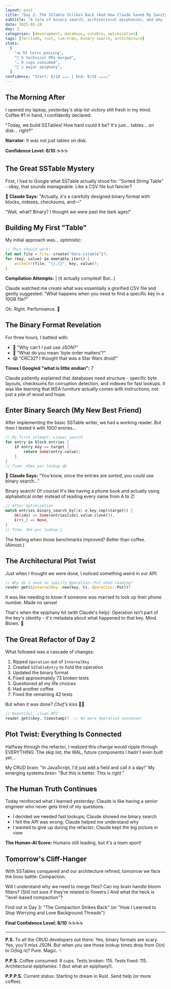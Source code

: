 ```yaml
---
layout: post
title: "Day 2: The SSTable Strikes Back (And How Claude Saved My Sanity)"
subtitle: "A tale of binary search, architectural epiphanies, and why 'Super Saiyan Tables' aren't a thing"
date: 2025-05-28
day: 2
categories: [development, database, sstable, optimization]
tags: [ferrisdb, rust, lsm-tree, binary-search, architecture]
stats:
  [
    "📊 55 tests passing",
    "📄 5 technical PRs merged",
    "☕ 8 cups consumed",
    "🧠 1 major epiphany",
  ]
confidence: "Start: 6/10 ☕☕☕ | End: 8/10 ☕☕☕☕"
---
```


## The Morning After

I opened my laptop, yesterday's skip list victory still fresh in my mind. Coffee #1 in hand, I confidently declared:

"Today, we build SSTables! How hard could it be? It's just... tables... on disk... right?"

**Narrator**: It was not just tables on disk.

**Confidence Level: 6/10** ☕☕☕

## The Great SSTable Mystery

First, I had to Google what SSTable actually stood for. "Sorted String Table" - okay, that sounds manageable. Like a CSV file but fancier?

💭 **Claude Says:** "Actually, it's a carefully designed binary format with blocks, indexes, checksums, and—"

"Wait, what? Binary? I thought we were past the dark ages!"

## Building My First "Table"

My initial approach was... optimistic:

```rust
// This should work!
let mut file = File::create("data.sstable")?;
for (key, value) in memtable.iter() {
    writeln!(file, "{},{}", key, value)?;
}
```

**Compilation Attempts:** | (it actually compiled! But...)

Claude watched me create what was essentially a glorified CSV file and gently suggested: "What happens when you need to find a specific key in a 10GB file?"

Oh. Right. Performance. 🤦

## The Binary Format Revelation

For three hours, I battled with:

- 🤦 "Why can't I just use JSON?"
- 😤 "What do you mean 'byte order matters'?"
- 😱 "CRC32? I thought that was a Star Wars droid!"

**Times I Googled "what is little endian":** 7

Claude patiently explained that databases need structure - specific byte layouts, checksums for corruption detection, and indexes for fast lookups. It was like learning that IKEA furniture actually comes with instructions, not just a pile of wood and hope.

## Enter Binary Search (My New Best Friend)

After implementing the basic SSTable writer, we had a working reader. But then I tested it with 1000 entries...

```rust
// My first attempt: Linear search
for entry in block.entries {
    if entry.key == target {
        return Some(entry.value);
    }
}
// Time: 45ms per lookup 😱
```

💭 **Claude Says:** "You know, since the entries are sorted, you could use binary search..."

Binary search! Of course! It's like having a phone book and actually using alphabetical order instead of reading every name from A to Z!

```rust
// After optimization
match entries.binary_search_by(|e| e.key.cmp(&target)) {
    Ok(idx) => Some(entries[idx].value.clone()),
    Err(_) => None,
}
// Time: 3ms per lookup 🚀
```

The feeling when those benchmarks improved? Better than coffee. (Almost.)

## The Architectural Plot Twist

Just when I thought we were done, I noticed something weird in our API:

```rust
// Why do I need to specify Operation::Put when reading?
reader.get(&InternalKey::new(key, ts, Operation::Put))?
```

It was like needing to know if someone was married to look up their phone number. Made no sense!

That's when the epiphany hit (with Claude's help): Operation isn't part of the key's identity - it's metadata about what happened to that key. Mind. Blown. 🤯

## The Great Refactor of Day 2

What followed was a cascade of changes:

1. Ripped `Operation` out of `InternalKey`
2. Created `SSTableEntry` to hold the operation
3. Updated the binary format
4. Fixed approximately 73 broken tests
5. Questioned all my life choices
6. Had another coffee
7. Fixed the remaining 42 tests

But when it was done? *Chef's kiss* 👨‍🍳

```rust
// Beautiful, clean API
reader.get(&key, timestamp)?  // No more Operation nonsense!
```

## Plot Twist: Everything Is Connected

Halfway through the refactor, I realized this change would ripple through EVERYTHING. The skip list, the WAL, future components I hadn't even built yet...

My CRUD brain: "In JavaScript, I'd just add a field and call it a day!"
My emerging systems brain: "But this is better. This is *right*."

## The Human Truth Continues

Today reinforced what I learned yesterday: Claude is like having a senior engineer who never gets tired of my questions.

- I decided we needed fast lookups; Claude showed me binary search
- I felt the API was wrong; Claude helped me understand why
- I wanted to give up during the refactor; Claude kept the big picture in view

**The Human-AI Score:** Humans still leading, but it's a team sport!

## Tomorrow's Cliff-Hanger

With SSTables conquered and our architecture refined, tomorrow we face the boss battle: Compaction. 

Will I understand why we need to merge files? Can my brain handle bloom filters? (Still not sure if they're related to flowers.) And what the heck is "level-based compaction"?

Find out in Day 3: "The Compaction Strikes Back" (or "How I Learned to Stop Worrying and Love Background Threads")

**Final Confidence Level: 8/10** ☕☕☕☕

---

**P.S.** To all the CRUD developers out there: Yes, binary formats are scary. Yes, you'll miss JSON. But when you see those lookup times drop from O(n) to O(log n)? Pure. Magic. ✨

**P.P.S.** Coffee consumed: 8 cups. Tests broken: 115. Tests fixed: 115. Architectural epiphanies: 1 (but what an epiphany!).

**P.P.P.S.** Current status: Starting to dream in Rust. Send help (or more coffee).